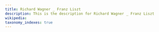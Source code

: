 ```yaml
---
title: Richard Wagner _ Franz Liszt
description: This is the description for Richard Wagner _ Franz Liszt
wikipedia: 
taxonomy_indexes: true
---
```

